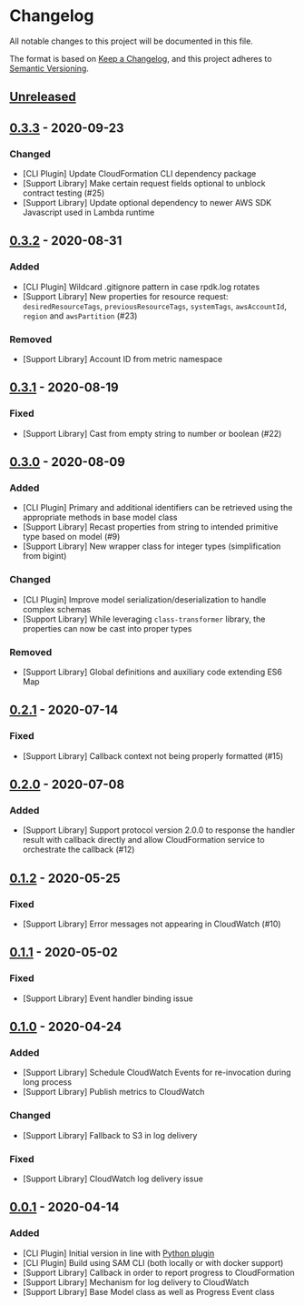 # Changelog
All notable changes to this project will be documented in this file.

The format is based on [Keep a Changelog](https://keepachangelog.com/en/1.0.0/),
and this project adheres to [Semantic Versioning](https://semver.org/spec/v2.0.0.html).

## [Unreleased]

## [0.3.3] - 2020-09-23
### Changed
- [CLI Plugin] Update CloudFormation CLI dependency package
- [Support Library] Make certain request fields optional to unblock contract testing (#25)
- [Support Library] Update optional dependency to newer AWS SDK Javascript used in Lambda runtime


## [0.3.2] - 2020-08-31
### Added
- [CLI Plugin] Wildcard .gitignore pattern in case rpdk.log rotates
- [Support Library] New properties for resource request: `desiredResourceTags`, `previousResourceTags`, `systemTags`, `awsAccountId`, `region` and `awsPartition` (#23)

### Removed
- [Support Library] Account ID from metric namespace


## [0.3.1] - 2020-08-19
### Fixed
- [Support Library] Cast from empty string to number or boolean (#22)


## [0.3.0] - 2020-08-09
### Added
- [CLI Plugin] Primary and additional identifiers can be retrieved using the appropriate methods in base model class
- [Support Library] Recast properties from string to intended primitive type based on model (#9)
- [Support Library] New wrapper class for integer types (simplification from bigint)

### Changed
- [CLI Plugin] Improve model serialization/deserialization to handle complex schemas
- [Support Library] While leveraging `class-transformer` library, the properties can now be cast into proper types

### Removed
- [Support Library] Global definitions and auxiliary code extending ES6 Map


## [0.2.1] - 2020-07-14
### Fixed
- [Support Library] Callback context not being properly formatted (#15)


## [0.2.0] - 2020-07-08
### Added
- [Support Library] Support protocol version 2.0.0 to response the handler result with callback directly and allow CloudFormation service to orchestrate the callback (#12)


## [0.1.2] - 2020-05-25
### Fixed
- [Support Library] Error messages not appearing in CloudWatch (#10)


## [0.1.1] - 2020-05-02
### Fixed
- [Support Library] Event handler binding issue


## [0.1.0] - 2020-04-24
### Added
- [Support Library] Schedule CloudWatch Events for re-invocation during long process
- [Support Library] Publish metrics to CloudWatch

### Changed
- [Support Library] Fallback to S3 in log delivery

### Fixed
- [Support Library] CloudWatch log delivery issue


## [0.0.1] - 2020-04-14
### Added
- [CLI Plugin] Initial version in line with [Python plugin](https://github.com/aws-cloudformation/cloudformation-cli-python-plugin)
- [CLI Plugin] Build using SAM CLI (both locally or with docker support)
- [Support Library] Callback in order to report progress to CloudFormation
- [Support Library] Mechanism for log delivery to CloudWatch
- [Support Library] Base Model class as well as Progress Event class


[Unreleased]: https://github.com/eduardomourar/cloudformation-cli-typescript-plugin/compare/v0.3.3...HEAD
[0.3.3]: https://github.com/eduardomourar/cloudformation-cli-typescript-plugin/compare/v0.3.2...v0.3.3
[0.3.2]: https://github.com/eduardomourar/cloudformation-cli-typescript-plugin/compare/v0.3.1...v0.3.2
[0.3.1]: https://github.com/eduardomourar/cloudformation-cli-typescript-plugin/compare/v0.3.0...v0.3.1
[0.3.0]: https://github.com/eduardomourar/cloudformation-cli-typescript-plugin/compare/v0.2.1...v0.3.0
[0.2.1]: https://github.com/eduardomourar/cloudformation-cli-typescript-plugin/compare/v0.2.0...v0.2.1
[0.2.0]: https://github.com/eduardomourar/cloudformation-cli-typescript-plugin/compare/v0.1.2...v0.2.0
[0.1.2]: https://github.com/eduardomourar/cloudformation-cli-typescript-plugin/compare/v0.1.1...v0.1.2
[0.1.1]: https://github.com/eduardomourar/cloudformation-cli-typescript-plugin/compare/v0.1.0...v0.1.1
[0.1.0]: https://github.com/eduardomourar/cloudformation-cli-typescript-plugin/compare/v0.0.1...v0.1.0
[0.0.1]: https://github.com/eduardomourar/cloudformation-cli-typescript-plugin/releases/tag/v0.0.1
